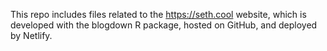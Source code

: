 This repo includes files related to the https://seth.cool website, which is developed with the blogdown R package, hosted on GitHub, and deployed by Netlify.

